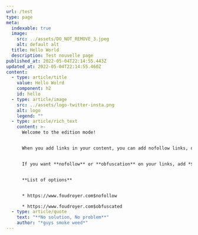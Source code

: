 ```yaml
---
url: /test
type: page
meta:
  indexable: true
  image:
    src: ../assets/DO_NOT_REMOVE_3.jpeg
    alt: default alt
  title: Hello World
  description: Test nouvelle page
published_at: 2022-05-04T22:14:55.443Z
updated_at: 2022-05-04T22:14:55.460Z
content:
  - type: article/title
    value: Hello Wolrd
    component: h2
    id: hello
  - type: article/image
    src: ../assets/logo-twitter-insta.png
    alt: logo
    legend: ""
  - type: article/rich_text
    content: >-
      Welcome to the edition mode! 


      When you add links in your content, you can add nofollow links, obfuscation and more. 


      If you want **nofollow** or **obfuscation** on your links, add *$obfuscated* or *$nofollow* in the URL. 


      **List of options** 


      * https://www.foudroyer.com$nofollow 

      * https://www.foudroyer.com$obfuscated
  - type: article/quote
    text: "**No solution, No problem**"
    author: "*guys smoke weed*"
---
```

